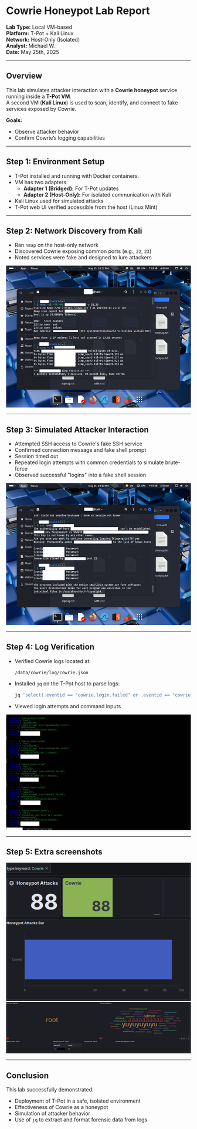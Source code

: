 
# Cowrie Honeypot Lab Report

**Lab Type:** Local VM-based  
**Platform:** T-Pot + Kali Linux  
**Network:** Host-Only (Isolated)  
**Analyst:** Michael W.  
**Date:** May 25th, 2025

---

## Overview

This lab simulates attacker interaction with a **Cowrie honeypot** service running inside a **T-Pot VM**.  
A second VM (**Kali Linux**) is used to scan, identify, and connect to fake services exposed by Cowrie.

**Goals:**
- Observe attacker behavior
- Confirm Cowrie’s logging capabilities

---

## Step 1: Environment Setup

- T-Pot installed and running with Docker containers.
- VM has two adapters:
  - **Adapter 1 (Bridged):** For T-Pot updates
  - **Adapter 2 (Host-Only):** For isolated communication with Kali
- Kali Linux used for simulated attacks
- T-Pot web UI verified accessible from the host (Linux Mint)

---

## Step 2: Network Discovery from Kali

- Ran `nmap` on the host-only network
- Discovered Cowrie exposing common ports (e.g., `22`, `23`)
- Noted services were fake and designed to lure attackers

![nmap output](images/V2.png)

---

## Step 3: Simulated Attacker Interaction

- Attempted SSH access to Cowrie's fake SSH service
- Confirmed connection message and fake shell prompt
- Session timed out
- Repeated login attempts with common credentials to simulate brute-force
- Observed successful "logins" into a fake shell session

![SSH login](images/V1.png)

---

## Step 4: Log Verification

- Verified Cowrie logs located at:
  ```
  /data/cowrie/log/cowrie.json
  ```
- Installed `jq` on the T-Pot host to parse logs:
  ```bash
  jq 'select(.eventid == "cowrie.login.failed" or .eventid == "cowrie.command.input")' /data/cowrie/log/cowrie.json
  ```
- Viewed login attempts and command inputs

![Cowrie logs](images/V3.png)

---

## Step 5: Extra screenshots

![Image](images/Ss1.png)
![Image](images/Ss2.png)

---

## Conclusion

This lab successfully demonstrated:

- Deployment of T-Pot in a safe, isolated environment
- Effectiveness of Cowrie as a honeypot
- Simulation of attacker behavior
- Use of `jq` to extract and format forensic data from logs

